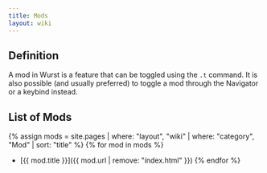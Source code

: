 ```yaml
---
title: Mods
layout: wiki
---
```

## Definition
A mod in Wurst is a feature that can be toggled using the `.t` command. It is also possible (and usually preferred) to toggle a mod through the Navigator or a keybind instead.

## List of Mods
{% assign mods = site.pages | where: "layout", "wiki" | where: "category", "Mod" | sort: "title" %}
{% for mod in mods %}
- [{{ mod.title }}]({{ mod.url | remove: "index.html" }})
{% endfor %}
